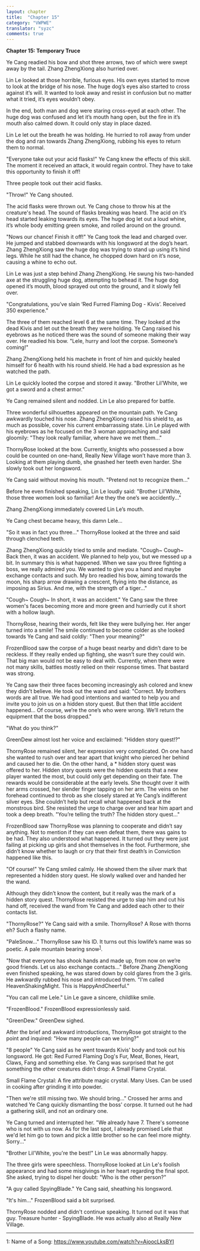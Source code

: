 ```yaml
---
layout: chapter
title:  "Chapter 15"
category: "VWPWE"
translator: "syzc"
comments: true
---
```


**Chapter 15: Temporary Truce**

Ye Cang readied his bow and shot three arrows, two of which were swept away by the tail. Zhang ZhengXiong also hurried over.

Lin Le looked at those horrible, furious eyes. His own eyes started to move to look at the bridge of his nose. The huge dog’s eyes also started to cross against it’s will. It wanted to look away and resist in confusion but no matter what it tried, it’s eyes wouldn’t obey.

In the end, both man and dog were staring cross-eyed at each other. The huge dog was confused and let it’s mouth hang open, but the fire in it’s mouth also calmed down. It could only stay in place dazed.

Lin Le let out the breath he was holding. He hurried to roll away from under the dog and ran towards Zhang ZhengXiong, rubbing his eyes to return them to normal.

"Everyone take out your acid flasks!" Ye Cang knew the effects of this skill. The moment it received an attack, it would regain control. They have to take this opportunity to finish it off!

Three people took out their acid flasks.

"Throw!" Ye Cang shouted.

The acid flasks were thrown out. Ye Cang chose to throw his at the creature's head. The sound of flasks breaking was heard. The acid on it’s head started leaking towards its eyes. The huge dog let out a loud whine, it’s whole body emitting green smoke, and rolled around on the ground.

"Nows our chance! Finish it off!" Ye Cang took the lead and charged over. He jumped and stabbed downwards with his longsword at the dog’s heart. Zhang ZhengXiong saw the huge dog was trying to stand up using it’s hind legs. While he still had the chance, he chopped down hard on it’s nose, causing a whine to echo out. 

Lin Le was just a step behind Zhang ZhengXiong. He swung his two-handed axe at the struggling huge dog, attempting to behead it. The huge dog opened it’s mouth, blood sprayed out onto the ground, and it slowly fell over.

"Congratulations, you’ve slain ‘Red Furred Flaming Dog - Kivis’. Received 350 experience."

The three of them reached level 6 at the same time. They looked at the dead Kivis and let out the breath they were holding. Ye Cang raised his eyebrows as he noticed there was the sound of someone making their way over. He readied his bow. "Lele, hurry and loot the corpse. Someone’s coming!"

Zhang ZhengXiong held his machete in front of him and quickly healed himself for 6 health with his round shield. He had a bad expression as he watched the path. 

Lin Le quickly looted the corpse and stored it away. "Brother Lil’White, we got a sword and a chest armor." 

Ye Cang remained silent and nodded. Lin Le also prepared for battle.

Three wonderful silhouettes appeared on the mountain path. Ye Cang awkwardly touched his nose. Zhang ZhengXiong raised his shield to, as much as possible, cover his current embarrassing state. Lin Le played with his eyebrows as he focused on the 3 woman approaching and said gloomily: "They look really familiar, where have we met them..."

ThornyRose looked at the bow. Currently, knights who possessed a bow could be counted on one-hand, Really New Village won’t have more than 3. Looking at them playing dumb, she gnashed her teeth even harder. She slowly took out her longsword. 

Ye Cang said without moving his mouth. "Pretend not to recognize them..."

Before he even finished speaking, Lin Le loudly said: "Brother Lil’White, those three women look so familiar! Are they the one’s we accidently..."

Zhang ZhengXiong immediately covered Lin Le’s mouth.

Ye Cang chest became heavy, this damn Lele...

"So it was in fact you three..." ThornyRose looked at the three and said through clenched teeth.

Zhang ZhengXiong quickly tried to smile and mediate. "Cough~ Cough~ Back then, it was an accident. We planned to help you, but we messed up a bit. In summary this is what happened. When we saw you three fighting a boss, we really admired you. We wanted to give you a hand and maybe exchange contacts and such. My bro readied his bow, aiming towards the moon, his sharp arrow drawing a crescent, flying into the distance, as imposing as Sirius. And me, with the strength of a tiger..."

"Cough~ Cough~ In short, it was an accident." Ye Cang saw the three women's faces becoming more and more green and hurriedly cut it short with a hollow laugh.

ThornyRose, hearing their words, felt like they were bullying her. Her anger turned into a smile! The smile continued to become colder as she looked towards Ye Cang and said coldly: "Then your meaning?"

FrozenBlood saw the corpse of a huge beast nearby and didn’t dare to be reckless. If they really ended up fighting, she wasn’t sure they could win. That big man would not be easy to deal with. Currently, when there were not many skills, battles mostly relied on their response times. That bastard was strong.

Ye Cang saw their three faces becoming increasingly ash colored and knew they didn’t believe. He took out the wand and said: "Correct. My brothers words are all true. We had good intentions and wanted to help you and invite you to join us on a hidden story quest. But then that little accident happened... Of course, we’re the one’s who were wrong. We’ll return the equipment that the boss dropped." 

"What do you think?"

GreenDew almost lost her voice and exclaimed: "Hidden story quest!?"

ThornyRose remained silent, her expression very complicated. On one hand she wanted to rush over and tear apart that knight who pierced her behind and caused her to die. On the other hand, a \* hidden story quest was offered to her. Hidden story quests were the hidden quests that a new player wanted the most, but could only get depending on their fate. The rewards would be considerable at the early levels. She thought over it with her arms crossed, her slender finger tapping on her arm. The veins on her forehead continued to throb as she closely stared at Ye Cang’s  indifferent silver eyes. She couldn’t help but recall what happened back at the monstrous bird. She resisted the urge to charge over and tear him apart and took a deep breath. "You’re telling the truth? The hidden story quest..." 

FrozenBlood saw ThornyRose was planning to cooperate and didn’t say anything. Not to mention if they can even defeat them, there was gains to be had. They also understood what happened. It turned out they were just failing at picking up girls and shot themselves in the foot. Furthermore, she didn’t know whether to laugh or cry that their first death’s in Conviction happened like this.

"Of course!" Ye Cang smiled calmly. He showed them the silver mark that represented a hidden story quest. He slowly walked over and handed her the wand.

Although they didn’t know the content, but it really was the mark of a hidden story quest. ThornyRose resisted the urge to slap him and cut his hand off, received the wand from Ye Cang and added each other to their contacts list.

"ThornyRose?" Ye Cang said with a smile. ThornyRose? A Rose with thorns eh? Such a flashy name.

"PaleSnow..." ThornyRose saw his ID. It turns out this lowlife’s name was so poetic. A pale mountain bearing snow<sup>[1](#footnote1)</sup>.

"Now that everyone has shook hands and made up, from now on we’re good friends. Let us also exchange contacts..." Before Zhang ZhengXiong even finished speaking, he was stared down by cold glares from the 3 girls. He awkwardly rubbed his nose and introduced them. "I'm called HeavenShakingMight. This is HappyAndCheerful."

"You can call me Lele." Lin Le gave a sincere, childlike smile.

"FrozenBlood." FrozenBlood expressionlessly said.

"GreenDew." GreenDew sighed.

After the brief and awkward introductions, ThornyRose got straight to the point and inquired: "How many people can we bring?"

"8 people" Ye Cang said as he went towards Kivis' body and took out his longsword. He got: Red Furred Flaming Dog's Fur, Meat, Bones, Heart, Claws, Fang and something else. Ye Cang was surprised that he got something the other creatures didn’t drop: A Small Flame Crystal.

Small Flame Crystal: A fire attribute magic crystal. Many Uses. Can be used in cooking after grinding it into powder.

"Then we're still missing two. We should bring..." Crossed her arms and watched Ye Cang quickly dismantling the boss' corpse. It turned out he had a gathering skill, and not an ordinary one.

Ye Cang turned and interrupted her. "We already have 7. There's someone who is not with us now. As for the last spot, I already promised Lele that we'd let him go to town and pick a little brother so he can feel more mighty. Sorry..."

"Brother Lil'White, you're the best!" Lin Le was abnormally happy.

The three girls were speechless. ThornyRose looked at Lin Le's foolish appearance and had some misgivings in her heart regarding the final spot. She asked, trying to dispel her doubt: "Who is the other person?"

"A guy called SpyingBlade." Ye Cang said, sheathing his longsword.

"It's him..." FrozenBlood said a bit surprised.

ThornyRose nodded and didn't continue speaking. It turned out it was that guy. Treasure hunter - SpyingBlade. He was actually also at Really New Village. 

---

<a name="footnote1">1</a>: Name of a Song: <a href="https://www.youtube.com/watch?v=AjoocLksBYI">https://www.youtube.com/watch?v=AjoocLksBYI </a>